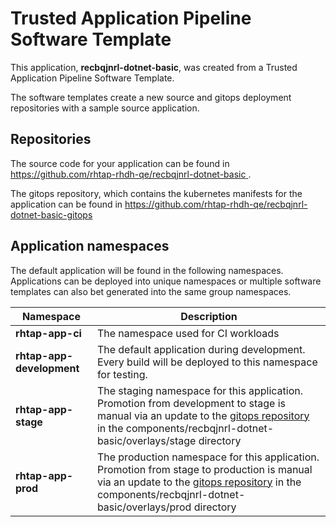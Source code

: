 # Trusted Application Pipeline Software Template

This application, **recbqjnrl-dotnet-basic**, was created from a Trusted Application Pipeline Software Template.

The software templates create a new source and gitops deployment repositories with a sample source application. 

## Repositories

The source code for your application can be found in [https://github.com/rhtap-rhdh-qe/recbqjnrl-dotnet-basic ](https://github.com/rhtap-rhdh-qe/recbqjnrl-dotnet-basic ).
 
The gitops repository, which contains the kubernetes manifests for the application can be found in 
[https://github.com/rhtap-rhdh-qe/recbqjnrl-dotnet-basic-gitops ](https://github.com/rhtap-rhdh-qe/recbqjnrl-dotnet-basic-gitops ) 

## Application namespaces 

The default application will be found in the following namespaces. Applications can be deployed into unique namespaces or multiple software templates can also bet generated into the same group namespaces.  

|  Namespace   |  Description   |  
| -------- | -------- |
| **rhtap-app-ci** | The namespace used for CI workloads |
| **rhtap-app-development** | The default application during development. Every build will be deployed to this namespace for testing. |
| **rhtap-app-stage** | The staging namespace for this application. Promotion from development to stage is manual via an update to the [gitops repository](https://github.com/rhtap-rhdh-qe/recbqjnrl-dotnet-basic-gitops ) in the components/recbqjnrl-dotnet-basic/overlays/stage directory |
| **rhtap-app-prod** | The production namespace for this application. Promotion from stage to production is manual via an update to the [gitops repository](https://github.com/rhtap-rhdh-qe/recbqjnrl-dotnet-basic-gitops ) in the components/recbqjnrl-dotnet-basic/overlays/prod directory |